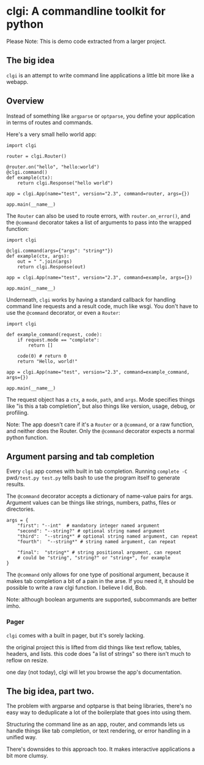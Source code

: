 # clgi: A commandline toolkit for python

Please Note: This is demo code extracted from a larger project. 

## The big idea

`clgi` is an attempt to write command line applications a little bit more like a webapp.

## Overview

Instead of something like `argparse` or `optparse`, you define your application in terms of routes and commands.

Here's a very small hello world app:

```
import clgi

router = clgi.Router()

@router.on("hello", "hello:world")
@clgi.command()
def example(ctx):
    return clgi.Response("hello world")

app = clgi.App(name="test", version="2.3", command=router, args={})

app.main(__name__)
```

The `Router` can also be used to route errors, with `router.on_error()`, and the `@command` decorator takes a list of arguments to pass into the wrapped function:

```
import clgi

@clgi.command(args={"args": "string*"})
def example(ctx, args):
    out = " ".join(args)
    return clgi.Response(out)

app = clgi.App(name="test", version="2.3", command=example, args={})

app.main(__name__)
```

Underneath, `clgi` works by having a standard callback for handling command line requests and a result code, much like wsgi. You don't have to use the `@command` decorator, or even a `Router`:

```
import clgi

def example_command(request, code):
    if request.mode == "complete":
        return []

    code(0) # return 0
    return "Hello, world!"

app = clgi.App(name="test", version="2.3", command=example_command, args={})

app.main(__name__)

```

The request object has a `ctx`, a `mode`, `path`, and `args`. Mode specifies
things like "is this a tab completion", but also things like version, usage, debug, or profiling.


Note: The app doesn't care if it's a `Router` or a `@command`, or a raw function, and neither does the Router. Only the `@command` decorator expects a normal
python function.


## Argument parsing and tab completion

Every `clgi` app comes with built in tab completion. Running `complete -C `pwd`/test.py test.py` tells bash to use the program itself to generate results.

The `@command` decorator accepts a dictionary of name-value pairs for args. Argument values can be things like strings, numbers, paths, files or directories.

```
args = {
    "first": "--int"  # mandatory integer named argument
    "second": "--string?" # optional string named argument
    "third":  "--string*" # optional string named argument, can repeat
    "fourth":  "--string*" # string named argument, can repeat

    "final":  "string*" # string positional argument, can repeat
    # could be "string", "string?" or "string+", for example
}
```

The `@command` only allows for one type of positional argument, because it makes tab completion a bit of a pain in the arse.  If you need it, it should be possible to write a raw clgi function. I believe I did, Bob.

Note: although boolean arguments are supported, subcommands are better imho.

### Pager

`clgi` comes with a built in pager, but it's sorely lacking. 

the original project this is lifted from did things like text reflow,
tables, headers, and lists. this code does "a list of strings" so there
isn't much to reflow on resize.

one day (not today), clgi will let you browse the app's documentation.

## The big idea, part two.

The problem with argparse and optparse is that being libraries, there's
no easy way to deduplicate a lot of the boilerplate that goes into using them.

Structuring the command line as an app, router, and commands lets us handle
things like tab completion, or text rendering, or error handling in a unified
way.

There's downsides to this approach too. It makes interactive applications
a bit more clumsy.


